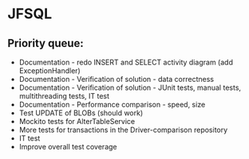 # JFSQL

## Priority queue:
- Documentation - redo INSERT and SELECT activity diagram (add ExceptionHandler)
- Documentation - Verification of solution - data correctness
- Documentation - Verification of solution - JUnit tests, manual tests, multithreading tests, IT test
- Documentation - Performance comparison - speed, size
- Test UPDATE of BLOBs (should work)
- Mockito tests for AlterTableService
- More tests for transactions in the Driver-comparison repository
- IT test
- Improve overall test coverage
